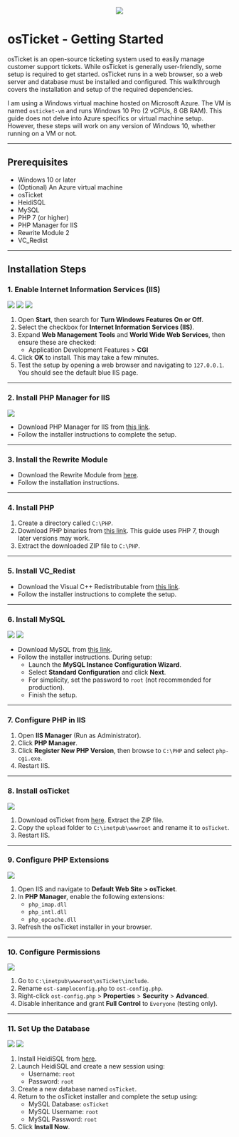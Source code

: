 <p align="center">
<img src="https://i.imgur.com/0KdiDRX.png" />
</p>

<h1>osTicket - Getting Started</h1>
osTicket is an open-source ticketing system used to easily manage customer support tickets. While osTicket is generally user-friendly, some setup is required to get started. osTicket runs in a web browser, so a web server and database must be installed and configured. This walkthrough covers the installation and setup of the required dependencies.  

I am using a Windows virtual machine hosted on Microsoft Azure. The VM is named `osticket-vm` and runs Windows 10 Pro (2 vCPUs, 8 GB RAM). This guide does not delve into Azure specifics or virtual machine setup. However, these steps will work on any version of Windows 10, whether running on a VM or not.

---

<h2>Prerequisites</h2>

- Windows 10 or later
- (Optional) An Azure virtual machine
- osTicket
- HeidiSQL
- MySQL
- PHP 7 (or higher)
- PHP Manager for IIS
- Rewrite Module 2
- VC_Redist

---

<h2>Installation Steps</h2>

### 1. Enable Internet Information Services (IIS)
<p>
<img src="https://i.imgur.com/ieZVePk.png" />
<img src="https://i.imgur.com/mDo6q3u.png" />
<img src="https://i.imgur.com/cMx6b0p.png" />
</p>

1. Open **Start**, then search for **Turn Windows Features On or Off**.
2. Select the checkbox for **Internet Information Services (IIS)**.
3. Expand **Web Management Tools** and **World Wide Web Services**, then ensure these are checked:
   - Application Development Features > **CGI**
4. Click **OK** to install. This may take a few minutes.
5. Test the setup by opening a web browser and navigating to `127.0.0.1`. You should see the default blue IIS page.

---

### 2. Install PHP Manager for IIS
<p>
<img src="https://i.imgur.com/JcmlAEb.png" />
</p>

- Download PHP Manager for IIS from [this link](https://www.iis.net/downloads/community/2018/05/php-manager-150-for-iis-10).  
- Follow the installer instructions to complete the setup.

---

### 3. Install the Rewrite Module
- Download the Rewrite Module from [here](https://www.iis.net/downloads/microsoft/url-rewrite).  
- Follow the installation instructions.

---

### 4. Install PHP
1. Create a directory called `C:\PHP`.
2. Download PHP binaries from [this link](https://windows.php.net/download/). This guide uses PHP 7, though later versions may work.  
3. Extract the downloaded ZIP file to `C:\PHP`.

---

### 5. Install VC_Redist
- Download the Visual C++ Redistributable from [this link](https://learn.microsoft.com/en-us/cpp/windows/latest-supported-vc-redist?view=msvc-170).  
- Follow the installer instructions to complete the setup.

---

### 6. Install MySQL
<p>
<img src="https://i.imgur.com/AKPavfx.png" />
<img src="https://i.imgur.com/smERVgp.png" />
</p>

- Download MySQL from [this link](https://downloads.mysql.com/archives/community/?version=5.5.41).  
- Follow the installer instructions. During setup:
  - Launch the **MySQL Instance Configuration Wizard**.
  - Select **Standard Configuration** and click **Next**.
  - For simplicity, set the password to `root` (not recommended for production).
  - Finish the setup.

---

### 7. Configure PHP in IIS
1. Open **IIS Manager** (Run as Administrator).
2. Click **PHP Manager**.
3. Click **Register New PHP Version**, then browse to `C:\PHP` and select `php-cgi.exe`.
4. Restart IIS.

---

### 8. Install osTicket
<p>
<img src="https://i.imgur.com/cwRnabP.png" />
</p>

1. Download osTicket from [here](https://osticket.com/download/). Extract the ZIP file.  
2. Copy the `upload` folder to `C:\inetpub\wwwroot` and rename it to `osTicket`.  
3. Restart IIS.

---

### 9. Configure PHP Extensions
<p>
<img src="https://i.imgur.com/y32WygR.png" />
</p>

1. Open IIS and navigate to **Default Web Site > osTicket**.
2. In **PHP Manager**, enable the following extensions:
   - `php_imap.dll`
   - `php_intl.dll`
   - `php_opcache.dll`
3. Refresh the osTicket installer in your browser.

---

### 10. Configure Permissions
<p>
<img src="https://i.imgur.com/4PhysEq.png" />
</p>

1. Go to `C:\inetpub\wwwroot\osTicket\include`.
2. Rename `ost-sampleconfig.php` to `ost-config.php`.
3. Right-click `ost-config.php` > **Properties** > **Security** > **Advanced**.
4. Disable inheritance and grant **Full Control** to `Everyone` (testing only).

---

### 11. Set Up the Database
<p>
<img src="https://i.imgur.com/x7tIwFM.png" />
<img src="https://i.imgur.com/ECtnC7Q.png" />
</p>

1. Install HeidiSQL from [here](https://www.heidisql.com/download.php).  
2. Launch HeidiSQL and create a new session using:
   - Username: `root`
   - Password: `root`
3. Create a new database named `osTicket`.
4. Return to the osTicket installer and complete the setup using:
   - MySQL Database: `osTicket`
   - MySQL Username: `root`
   - MySQL Password: `root`
5. Click **Install Now**.


